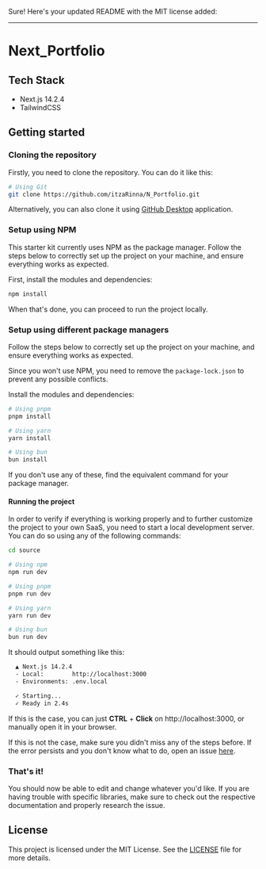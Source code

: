 Sure! Here's your updated README with the MIT license added:

---

# Next_Portfolio

## Tech Stack

- Next.js 14.2.4
- TailwindCSS

## Getting started

### Cloning the repository

Firstly, you need to clone the repository. You can do it like this:

```bash
# Using Git
git clone https://github.com/itzaRinna/N_Portfolio.git
```

Alternatively, you can also clone it using [GitHub Desktop](https://desktop.github.com/) application.

### Setup using NPM

This starter kit currently uses NPM as the package manager. Follow the steps below to correctly set up the project on your machine, and ensure everything works as expected.

First, install the modules and dependencies:

```bash
npm install
```

When that's done, you can proceed to run the project locally.

### Setup using different package managers

Follow the steps below to correctly set up the project on your machine, and ensure everything works as expected.

Since you won't use NPM, you need to remove the `package-lock.json` to prevent any possible conflicts.

Install the modules and dependencies:

```bash
# Using pnpm
pnpm install

# Using yarn
yarn install

# Using bun
bun install
```

If you don't use any of these, find the equivalent command for your package manager.

#### Running the project

In order to verify if everything is working properly and to further customize the project to your own SaaS, you need to start a local development server. You can do so using any of the following commands:

```bash
cd source
```

```bash
# Using npm
npm run dev

# Using pnpm
pnpm run dev

# Using yarn
yarn run dev

# Using bun
bun run dev
```

It should output something like this:

```bash
  ▲ Next.js 14.2.4
  - Local:        http://localhost:3000
  - Environments: .env.local

  ✓ Starting...
  ✓ Ready in 2.4s
```

If this is the case, you can just **CTRL** + **Click** on http://localhost:3000, or manually open it in your browser.

If this is not the case, make sure you didn't miss any of the steps before. If the error persists and you don't know what to do, open an issue [here](https://github.com/NizarAbiZaher/nizzy-starter/issues).

### That's it!

You should now be able to edit and change whatever you'd like. If you are having trouble with specific libraries, make sure to check out the respective documentation and properly research the issue.

## License

This project is licensed under the MIT License. See the [LICENSE](./LICENSE) file for more details.
